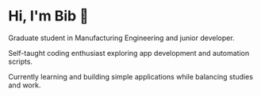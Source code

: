 # Hi, I'm Bib 👋

Graduate student in Manufacturing Engineering and junior developer.

Self-taught coding enthusiast exploring app development and automation scripts.

Currently learning and building simple applications while balancing studies and work.

